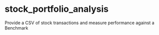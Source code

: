 # stock_portfolio_analysis
Provide a CSV of stock transactions and measure performance against a Benchmark
